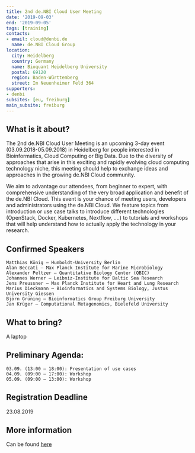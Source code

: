 ```yaml
---
title: 2nd de.NBI Cloud User Meeting
date: '2019-09-03'
end: '2019-09-05'
tags: [training]
contacts:
- email: cloud@denbi.de
  name: de.NBI Cloud Group
location:
  city: Heidelberg
  country: Germany
  name: Bioquant Heidelberg University
  postal: 69120
  region: Baden-Württemberg
  street: Im Neuenheimer Feld 364
supporters:
- denbi
subsites: [eu, freiburg]
main_subsite: freiburg
---
```


## What is it about?

The 2nd de.NBI Cloud User Meeting is an upcoming 3-day event (03.09.2018-05.09.2018) in Heidelberg for people interested in Bioinformatics, Cloud Computing or Big Data. Due to the diversity of approaches that arise in this exciting and rapidly evolving cloud computing technology niche, this meeting should help to exchange ideas and approaches in the growing de.NBI Cloud community.

We aim to advantage our attendees, from beginner to expert, with comprehensive understanding of the very broad application and benefit of the de.NBI Cloud. This event is your chance of meeting users, developers and administrators using the de.NBI Cloud. We feature topics from introduction or use case talks to introduce different technologies (OpenStack, Docker, Kubernetes, Nextflow, ….) to tutorials and workshops that will help understand how to actually apply the technology in your research.

## Confirmed Speakers

    Matthias König – Humboldt-University Berlin
    Alan Beccati – Max Planck In­sti­tute for Mar­ine Mi­cro­bi­o­logy
    Alexander Peltzer – Quantitative Biology Center (QBIC)
    Johannes Werner – Leibniz-Institute for Baltic Sea Research
    Jens Preussner – Max Planck Institute for Heart and Lung Research
    Marius Dieckmann – Bioinformatics and Systems Biology, Justus University Giessen
    Björn Grüning – Bioinformatics Group Freiburg University
    Jan Krüger – Computational Metagenomics, Bielefeld University


## What to bring?

A laptop

## Preliminary Agenda:

    03.09. (13:00 – 18:00): Presentation of use cases
    04.09. (09:00 – 17:00): Workshop
    05.09. (09:00 – 13:00): Workshop


## Registration Deadline

23.08.2019

## More information 

Can be found [here](https://cloud.denbi.de/2nd-de-nbi-cloud-user-meeting)


